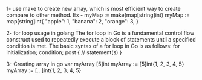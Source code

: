 1- use make to create new array, which is most efficient way to create compare to other method.
Ex - 
myMap := make(map[string]int)
myMap := map[string]int{
    "apple":  1,
    "banana": 2,
    "orange": 3,
}

2- for loop usage in golang
The for loop in Go is a fundamental control flow construct used to repeatedly execute a block of statements until a specified condition is met.
The basic syntax of a for loop in Go is as follows:
for initialization; condition; post {
    // statement(s)
}


3- Creating array in go
var myArray [5]int
myArray := [5]int{1, 2, 3, 4, 5}
myArray := [...]int{1, 2, 3, 4, 5}

